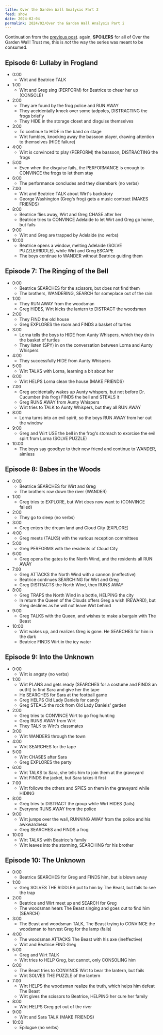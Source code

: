 ```yaml
---
title: Over the Garden Wall Analysis Part 2
feed: show
date: 2024-02-04
permalink: 2024/02/Over the Garden Wall Analysis Part 2
---
```

Continuation from the [previous post](<Over the Garden Wall Analysis Part 1>). again, **SPOILERS** for all of Over the Garden Wall! Trust me, this is _not_ the way the series was meant to be consumed.

## Episode 6: Lullaby in Frogland

- 0:00
	- Wirt and Beatrice TALK
- 1:00
	- Wirt and Greg sing (PERFORM) for Beatrice to cheer her up (CONSOLE)
- 2:00
	- They are found by the frog police and RUN AWAY
	- They accidentally knock over some tadpoles, DISTRACTING the frogs briefly
	- They HIDE in the storage closet and disguise themselves
- 3:00
	- To continue to HIDE in the band on stage
	- Wirt fumbles, knocking away the bassoon player, drawing attention to themselves (HIDE failure)
- 4:00
	- Wirt is convinced to play (PERFORM) the bassoon, DISTRACTING the frogs
- 5:00
	- Even when the disguise fails, the PERFORMANCE is enough to CONVINCE the frogs to let them stay
- 6:00
	- The performance concludes and they disembark (no verbs)
- 7:00
	- Wirt and Beatrice TALK about Wirt's backstory
	- George Washington (Greg's frog) gets a music contract (MAKES FRIENDS)
- 8:00
	- Beatrice flies away, Wirt and Greg CHASE after her
	- Beatrice tries to CONVINCE Adelaide to let Wirt and Greg go home, but fails
- 9:00
	- Wirt and Greg are trapped by Adelaide (no verbs)
- 10:00
	- Beatrice opens a window, melting Adelaide (SOLVE PUZZLE/RIDDLE), while Wirt and Greg ESCAPE
	- The boys continue to WANDER without Beatrice guiding them

## Episode 7: The Ringing of the Bell

- 0:00
	- Beatrice SEARCHES for the scissors, but does not find them
	- The brothers, WANDERING, SEARCH for someplace out of the rain
- 1:00
	- They RUN AWAY from the woodsman
	- Greg HIDES, Wirt kicks the lantern to DISTRACT the woodsman
- 2:00
	- They FIND the old house
	- Greg EXPLORES the room and FINDS a basket of turtles
- 3:00
	- Lorna tells the boys to HIDE from Aunty Whispers, which they do in the basket of turtles
	- They listen (SPY) in on the conversation between Lorna and Aunty Whispers
- 4:00
	- They successfully HIDE from Aunty Whispers
- 5:00
	- Wirt TALKS with Lorna, learning a bit about her
- 6:00
	- Wirt HELPS Lorna clean the house (MAKE FRIENDS)
- 7:00
	- Greg accidentally wakes up Aunty whispers, but not before Dr. Cucumber (his frog) FINDS the bell and STEALS it
	- Greg RUNS AWAY from Aunty Whispers
	- Wirt tries to TALK to Aunty Whispers, but they all RUN AWAY
- 8:00
	- Lorna turns into an evil spirit, so the boys RUN AWAY from her out the window
- 9:00
	- Greg and Wirt USE the bell in the frog's stomach to exorcise the evil spirt from Lorna (SOLVE PUZZLE)
- 10:00
	- The boys say goodbye to their new friend and continue to WANDER, aimless

## Episode 8: Babes in the Woods

- 0:00
	- Beatrice SEARCHES for Wirt and Greg
	- The brothers row down the river (WANDER)
- 1:00
	- Greg tries to EXPLORE, but Wirt does now want to (CONVINCE failed)
- 2:00
	- They go to sleep (no verbs)
- 3:00
	- Greg enters the dream land and Cloud City (EXPLORE)
- 4:00
	- Greg meets (TALKS) with the various reception committees
- 5:00
	- Greg PERFORMS with the residents of Cloud City
- 6:00
	- Greg opens the gates to the North Wind, and the residents all RUN AWAY
- 7:00
	- Greg ATTACKS the North Wind with a cannon (ineffective)
	- Beatrice continues SEARCHING for Wirt and Greg
	- Greg DISTRACTS the North Wind, then RUNS AWAY
- 8:00
	- Greg TRAPS the North Wind in a bottle, HELPING the city
	- In return the Queen of the Clouds offers Greg a wish (REWARD), but Greg declines as he will not leave Wirt behind
- 9:00
	- Greg TALKS with the Queen, and wishes to make a bargain with The Beast
- 10:00
	- Wirt wakes up, and realizes Greg is gone. He SEARCHES for him in the dark
	- Beatrice FINDS Wirt in the icy water

## Episode 9: Into the Unknown

- 0:00
	- Wirt is angsty (no verbs)
- 1:00
	- Wirt PLANS and gets ready (SEARCHES for a costume and FINDS an outfit) to find Sara and give her the tape
	- He SEARCHES for Sara at the football game
	- Greg HELPS Old Lady Daniels for candy
	- Greg STEALS the rock from Old Lady Daniels' garden
- 2:00
	- Greg tries to CONVINCE Wirt to go frog hunting
	- Greg RUNS AWAY from Wirt
	- They TALK to Wirt's classmates
- 3:00
	- Wirt WANDERS through the town
- 4:00
	- Wirt SEARCHES for the tape
- 5:00
	- Wirt CHASES after Sara 
	- Greg EXPLORES the party
- 6:00
	- Wirt TALKS to Sara, she tells him to join them at the graveyard
	- Wirt FINDS the jacket, but Sara takes it first
- 7:00
	- Wirt follows the others and SPIES on them in the graveyard while HIDING
- 8:00
	- Greg tries to DISTRACT the group while Wirt HIDES (fails)
	- Everyone RUNS AWAY from the police
- 9:00
	- Wirt jumps over the wall, RUNNING AWAY from the police and his awkwardness
	- Greg SEARCHES and FINDS a frog
- 10:00
	- Wirt TALKS with Beatrice's family
	- Wirt leaves into the storming, SEARCHING for his brother

## Episode 10: The Unknown

- 0:00
	- Beatrice SEARCHES for Greg and FINDS him, but is blown away
- 1:00
	- Greg SOLVES THE RIDDLES put to him by The Beast, but fails to see the trap
- 2:00
	- Beatrice and Wirt meet up and SEARCH for Greg
	- The woodsman hears The Beast singing and goes out to find him (SEARCH)
- 3:00
	- The Beast and woodsman TALK, The Beast trying to CONVINCE the woodsman to harvest Greg for the lamp (fails)
- 4:00
	- The woodsman ATTACKS The Beast with his axe (ineffective)
	- Wirt and Beatrice FIND Greg
- 5:00
	- Greg and Wirt TALK
	- Wirt tries to HELP Greg, but cannot, only CONSOLING him
- 6:00
	- The Beast tries to CONVINCE Wirt to bear the lantern, but fails
	- Wirt SOLVES THE PUZZLE of the lantern
- 7:00
	- Wirt HELPS the woodsman realize the truth, which helps him defeat The Beast
	- Wirt gives the scissors to Beatrice, HELPING her cure her family
- 8:00
	- Wirt HELPS Greg get out of the river
- 9:00
	- Wirt and Sara TALK (MAKE FRIENDS)
- 10:00
	- Epilogue (no verbs)